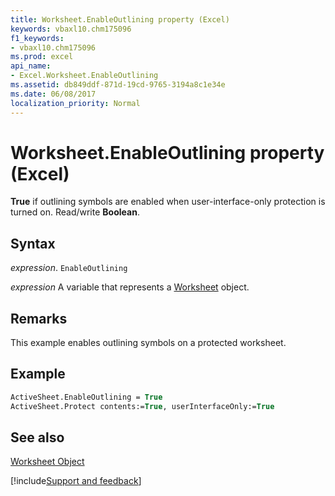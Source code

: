 ```yaml
---
title: Worksheet.EnableOutlining property (Excel)
keywords: vbaxl10.chm175096
f1_keywords:
- vbaxl10.chm175096
ms.prod: excel
api_name:
- Excel.Worksheet.EnableOutlining
ms.assetid: db849ddf-871d-19cd-9765-3194a8c1e34e
ms.date: 06/08/2017
localization_priority: Normal
---
```



# Worksheet.EnableOutlining property (Excel)

 **True** if outlining symbols are enabled when user-interface-only protection is turned on. Read/write **Boolean**.


## Syntax

_expression_. `EnableOutlining`

_expression_ A variable that represents a [Worksheet](./Excel.Worksheet.md) object.


## Remarks

This example enables outlining symbols on a protected worksheet.


## Example


```vb
ActiveSheet.EnableOutlining = True 
ActiveSheet.Protect contents:=True, userInterfaceOnly:=True
```


## See also


[Worksheet Object](Excel.Worksheet.md)

[!include[Support and feedback](~/includes/feedback-boilerplate.md)]